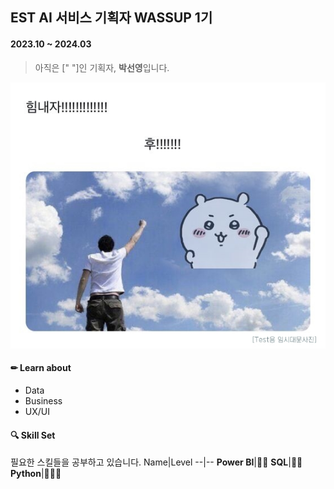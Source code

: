 ## EST AI 서비스 기획자 WASSUP 1기  
#### 2023.10 ~ 2024.03  

> 아직은 ["       "]인 기획자, **박선영**입니다.

![sample](imgs/img1.jpg)

#### ✏ **Learn about**
  * Data
  * Business
  * UX/UI

#### 🔍 **Skill Set**
필요한 스킬들을 공부하고 있습니다. 
Name|Level
--|--
**Power BI**|🔵🔵
**SQL**|🔵🔵
**Python**|🔵🔵🔵



